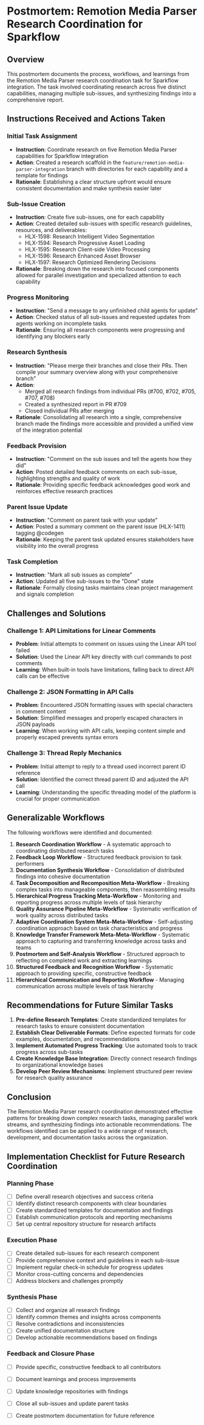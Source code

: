 # Postmortem: Remotion Media Parser Research Coordination for Sparkflow

## Overview

This postmortem documents the process, workflows, and learnings from the Remotion Media Parser research coordination task for Sparkflow integration. The task involved coordinating research across five distinct capabilities, managing multiple sub-issues, and synthesizing findings into a comprehensive report.

## Instructions Received and Actions Taken

### Initial Task Assignment
- **Instruction**: Coordinate research on five Remotion Media Parser capabilities for Sparkflow integration
- **Action**: Created a research scaffold in the `feature/remotion-media-parser-integration` branch with directories for each capability and a template for findings
- **Rationale**: Establishing a clear structure upfront would ensure consistent documentation and make synthesis easier later

### Sub-Issue Creation
- **Instruction**: Create five sub-issues, one for each capability
- **Action**: Created detailed sub-issues with specific research guidelines, resources, and deliverables:
  - HLX-1598: Research Intelligent Video Segmentation
  - HLX-1594: Research Progressive Asset Loading
  - HLX-1595: Research Client-side Video Processing
  - HLX-1596: Research Enhanced Asset Browser
  - HLX-1597: Research Optimized Rendering Decisions
- **Rationale**: Breaking down the research into focused components allowed for parallel investigation and specialized attention to each capability

### Progress Monitoring
- **Instruction**: "Send a message to any unfinished child agents for update"
- **Action**: Checked status of all sub-issues and requested updates from agents working on incomplete tasks
- **Rationale**: Ensuring all research components were progressing and identifying any blockers early

### Research Synthesis
- **Instruction**: "Please merge their branches and close their PRs. Then compile your summary overview along with your comprehensive branch"
- **Action**: 
  - Merged all research findings from individual PRs (#700, #702, #705, #707, #708)
  - Created a synthesized report in PR #709
  - Closed individual PRs after merging
- **Rationale**: Consolidating all research into a single, comprehensive branch made the findings more accessible and provided a unified view of the integration potential

### Feedback Provision
- **Instruction**: "Comment on the sub issues and tell the agents how they did"
- **Action**: Posted detailed feedback comments on each sub-issue, highlighting strengths and quality of work
- **Rationale**: Providing specific feedback acknowledges good work and reinforces effective research practices

### Parent Issue Update
- **Instruction**: "Comment on parent task with your update"
- **Action**: Posted a summary comment on the parent issue (HLX-1411) tagging @codegen
- **Rationale**: Keeping the parent task updated ensures stakeholders have visibility into the overall progress

### Task Completion
- **Instruction**: "Mark all sub issues as complete"
- **Action**: Updated all five sub-issues to the "Done" state
- **Rationale**: Formally closing tasks maintains clean project management and signals completion

## Challenges and Solutions

### Challenge 1: API Limitations for Linear Comments
- **Problem**: Initial attempts to comment on issues using the Linear API tool failed
- **Solution**: Used the Linear API key directly with curl commands to post comments
- **Learning**: When built-in tools have limitations, falling back to direct API calls can be effective

### Challenge 2: JSON Formatting in API Calls
- **Problem**: Encountered JSON formatting issues with special characters in comment content
- **Solution**: Simplified messages and properly escaped characters in JSON payloads
- **Learning**: When working with API calls, keeping content simple and properly escaped prevents syntax errors

### Challenge 3: Thread Reply Mechanics
- **Problem**: Initial attempt to reply to a thread used incorrect parent ID reference
- **Solution**: Identified the correct thread parent ID and adjusted the API call
- **Learning**: Understanding the specific threading model of the platform is crucial for proper communication

## Generalizable Workflows

The following workflows were identified and documented:

1. **Research Coordination Workflow** - A systematic approach to coordinating distributed research tasks
2. **Feedback Loop Workflow** - Structured feedback provision to task performers
3. **Documentation Synthesis Workflow** - Consolidation of distributed findings into cohesive documentation
4. **Task Decomposition and Recomposition Meta-Workflow** - Breaking complex tasks into manageable components, then reassembling results
5. **Hierarchical Progress Tracking Meta-Workflow** - Monitoring and reporting progress across multiple levels of task hierarchy
6. **Quality Assurance Pipeline Meta-Workflow** - Systematic verification of work quality across distributed tasks
7. **Adaptive Coordination System Meta-Meta-Workflow** - Self-adjusting coordination approach based on task characteristics and progress
8. **Knowledge Transfer Framework Meta-Meta-Workflow** - Systematic approach to capturing and transferring knowledge across tasks and teams
9. **Postmortem and Self-Analysis Workflow** - Structured approach to reflecting on completed work and extracting learnings
10. **Structured Feedback and Recognition Workflow** - Systematic approach to providing specific, constructive feedback
11. **Hierarchical Communication and Reporting Workflow** - Managing communication across multiple levels of task hierarchy

## Recommendations for Future Similar Tasks

1. **Pre-define Research Templates**: Create standardized templates for research tasks to ensure consistent documentation
2. **Establish Clear Deliverable Formats**: Define expected formats for code examples, documentation, and recommendations
3. **Implement Automated Progress Tracking**: Use automated tools to track progress across sub-tasks
4. **Create Knowledge Base Integration**: Directly connect research findings to organizational knowledge bases
5. **Develop Peer Review Mechanisms**: Implement structured peer review for research quality assurance

## Conclusion

The Remotion Media Parser research coordination demonstrated effective patterns for breaking down complex research tasks, managing parallel work streams, and synthesizing findings into actionable recommendations. The workflows identified can be applied to a wide range of research, development, and documentation tasks across the organization.

## Implementation Checklist for Future Research Coordination

### Planning Phase
- [ ] Define overall research objectives and success criteria
- [ ] Identify distinct research components with clear boundaries
- [ ] Create standardized templates for documentation and findings
- [ ] Establish communication protocols and reporting mechanisms
- [ ] Set up central repository structure for research artifacts

### Execution Phase
- [ ] Create detailed sub-issues for each research component
- [ ] Provide comprehensive context and guidelines in each sub-issue
- [ ] Implement regular check-in schedule for progress updates
- [ ] Monitor cross-cutting concerns and dependencies
- [ ] Address blockers and challenges promptly

### Synthesis Phase
- [ ] Collect and organize all research findings
- [ ] Identify common themes and insights across components
- [ ] Resolve contradictions and inconsistencies
- [ ] Create unified documentation structure
- [ ] Develop actionable recommendations based on findings

### Feedback and Closure Phase
- [ ] Provide specific, constructive feedback to all contributors
- [ ] Document learnings and process improvements
- [ ] Update knowledge repositories with findings
- [ ] Close all sub-issues and update parent tasks
- [ ] Create postmortem documentation for future reference

